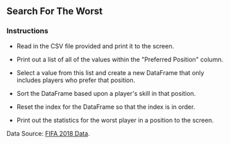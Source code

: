 ## Search For The Worst

### Instructions

* Read in the CSV file provided and print it to the screen.

* Print out a list of all of the values within the "Preferred Position" column.

* Select a value from this list and create a new DataFrame that only includes players who prefer that position.

* Sort the DataFrame based upon a player's skill in that position.

* Reset the index for the DataFrame so that the index is in order.

* Print out the statistics for the worst player in a position to the screen.

Data Source: [FIFA 2018 Data](https://www.kaggle.com/thec03u5/fifa-18-demo-player-dataset).
